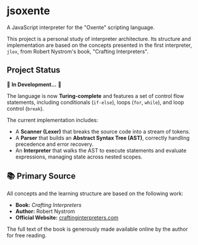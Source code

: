 # jsoxente

A JavaScript interpreter for the "Oxente" scripting language.

This project is a personal study of interpreter architecture. Its structure and implementation are based on the concepts presented in the first interpreter, `jlox`, from Robert Nystrom's book, "Crafting Interpreters".

## Project Status

🚧 **In Development...** 🚧

The language is now **Turing-complete** and features a set of control flow statements, including conditionals (`if-else`), loops (`for`, `while`), and loop control (`break`).

The current implementation includes:

* A **Scanner (Lexer)** that breaks the source code into a stream of tokens.
* A **Parser** that builds an **Abstract Syntax Tree (AST)**, correctly handling precedence and error recovery.
* An **Interpreter** that walks the AST to execute statements and evaluate expressions, managing state across nested scopes.

## 📚 Primary Source

All concepts and the learning structure are based on the following work:

  * **Book:** *Crafting Interpreters*
  * **Author:** Robert Nystrom
  * **Official Website:** [craftinginterpreters.com](https://craftinginterpreters.com/)

The full text of the book is generously made available online by the author for free reading.
